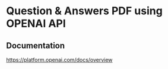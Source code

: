 # Question & Answers PDF using OPENAI API


## Documentation

https://platform.openai.com/docs/overview